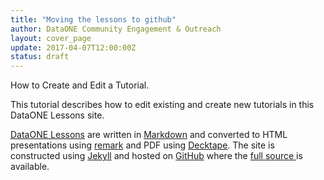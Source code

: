 ```yaml
---
title: "Moving the lessons to github"
author: DataONE Community Engagement & Outreach
layout: cover_page
update: 2017-04-07T12:00:00Z
status: draft
---
```


How to Create and Edit a Tutorial.

This tutorial describes how to edit existing and create new tutorials in this DataONE Lessons site.

[DataONE Lessons](/dataone_lessons/) are written in [Markdown](https://github.com/gnab/remark/wiki/Markdown) and converted to HTML presentations using [remark](https://remarkjs.com/#1) and PDF using [Decktape](https://github.com/astefanutti/decktape). The site is constructed using [Jekyll](https://jekyllrb.com/) and hosted on [GitHub](https://github.com) where the [full source ](https://github.com/DataONEorg/dataone_lessons) is available.
